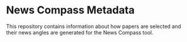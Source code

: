 # News Compass Metadata

This repository contains information about how papers are selected and their news angles are generated for the News Compass tool.
